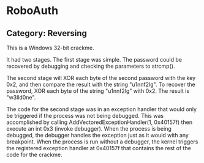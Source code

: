 RoboAuth
========
## Category: Reversing

This is a Windows 32-bit crackme.  

It had two stages.  The first stage was simple.  The password could be recovered by debugging and checking the parameters to strcmp().

The second stage will XOR each byte of the second password with the key 0x2, and then compare the result with the string "u1nnf2lg".  To recover the password, XOR each byte of the string "u1nnf2lg" with 0x2.  The result is "w3lld0ne".

The code for the second stage was in an exception handler that would only be triggered if the process was not being debugged.  This was accomplished by calling AddVectoredExceptionHandler(1, 0x40157f) then execute an int 0x3 (invoke debugger).  When the process is being debugged, the debugger handles the exception just as it would with any breakpoint.  When the process is run without a debugger, the kernel triggers the registered exception handler at 0x40157f that contains the rest of the code for the crackme.
